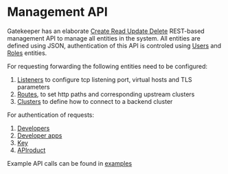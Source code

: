 # Management API

Gatekeeper has an elaborate [Create Read Update Delete](https://en.wikipedia.org/wiki/Create,_read,_update_and_delete) REST-based management API to manage all entities in the system. All entities are defined using JSON, authentication of this API is controled using [Users](user.md) and [Roles](role.md) entities.

For requesting forwarding the following entities need to be configured:

1. [Listeners](listener.md) to configure tcp listening port, virtual hosts and TLS parameters
2. [Routes](route.md), to set http paths and corresponding upstream clusters
3. [Clusters](cluster.md) to define how to connect to a backend cluster

For authentication of requests:

1. [Developers](developer.md)
2. [Developer apps](developerapp.md)
3. [Key](key.md)
4. [APIroduct](apiproduct.md)

Example API calls can be found in [examples](examples)
